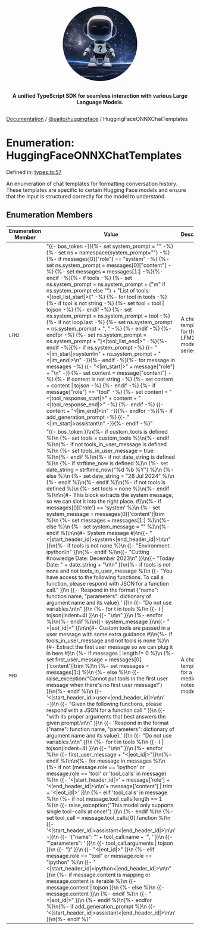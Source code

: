 <div style="display:flex; flex-direction:column; align-items:center;">
<p align="center">
  <img src="../UAITO.png" alt="UAITO Logo" width="200"/>
</p>

<p align="center">
  <strong>A unified TypeScript SDK for seamless interaction with various Large Language Models.</strong>
</p>
</div>

[Documentation](README.md) / [@uaito/huggingface](@uaito.huggingface.md) / HuggingFaceONNXChatTemplates

# Enumeration: HuggingFaceONNXChatTemplates

Defined in: [types.ts:57](https://github.com/elribonazo/uaito/blob/48ca7e9100abb23d088dbfc6eb0d1c39d55fdcbf/packages/huggingFace/src/types.ts#L57)

An enumeration of chat templates for formatting conversation history.
These templates are specific to certain Hugging Face models and ensure that
the input is structured correctly for the model to understand.

## Enumeration Members

| Enumeration Member | Value | Description | Defined in |
| ------ | ------ | ------ | ------ |
| <a id="lfm2"></a> `LFM2` | "\{\{- bos\_token -\}\}\{%- set system\_prompt = \"\" -%\}\{%- set ns = namespace(system\_prompt=\"\") -%\}\{%- if messages\[0\]\[\"role\"\] == \"system\" -%\} \{%- set ns.system\_prompt = messages\[0\]\[\"content\"\] -%\} \{%- set messages = messages\[1:\] -%\}\{%- endif -%\}\{%- if tools -%\} \{%- set ns.system\_prompt = ns.system\_prompt + (\"\n\" if ns.system\_prompt else \"\") + \"List of tools: \<\|tool\_list\_start\|\>\[\" -%\} \{%- for tool in tools -%\} \{%- if tool is not string -%\} \{%- set tool = tool \| tojson -%\} \{%- endif -%\} \{%- set ns.system\_prompt = ns.system\_prompt + tool -%\} \{%- if not loop.last -%\} \{%- set ns.system\_prompt = ns.system\_prompt + \", \" -%\} \{%- endif -%\} \{%- endfor -%\} \{%- set ns.system\_prompt = ns.system\_prompt + \"\]\<\|tool\_list\_end\|\>\" -%\}\{%- endif -%\}\{%- if ns.system\_prompt -%\} \{\{- \"\<\|im\_start\|\>system\n\" + ns.system\_prompt + \"\<\|im\_end\|\>\n\" -\}\}\{%- endif -%\}\{%- for message in messages -%\} \{\{- \"\<\|im\_start\|\>\" + message\[\"role\"\] + \"\n\" -\}\} \{%- set content = message\[\"content\"\] -%\} \{%- if content is not string -%\} \{%- set content = content \| tojson -%\} \{%- endif -%\} \{%- if message\[\"role\"\] == \"tool\" -%\} \{%- set content = \"\<\|tool\_response\_start\|\>\" + content + \"\<\|tool\_response\_end\|\>\" -%\} \{%- endif -%\} \{\{- content + \"\<\|im\_end\|\>\n\" -\}\}\{%- endfor -%\}\{%- if add\_generation\_prompt -%\} \{\{- \"\<\|im\_start\|\>assistant\n\" -\}\}\{%- endif -%\}" | A chat template for the LFM2 model series. | [types.ts:61](https://github.com/elribonazo/uaito/blob/48ca7e9100abb23d088dbfc6eb0d1c39d55fdcbf/packages/huggingFace/src/types.ts#L61) |
| <a id="med"></a> `MED` | "\{\{- bos\_token \}\}\n\{%- if custom\_tools is defined %\}\n \{%- set tools = custom\_tools %\}\n\{%- endif %\}\n\{%- if not tools\_in\_user\_message is defined %\}\n \{%- set tools\_in\_user\_message = true %\}\n\{%- endif %\}\n\{%- if not date\_string is defined %\}\n \{%- if strftime\_now is defined %\}\n \{%- set date\_string = strftime\_now(\"%d %b %Y\") %\}\n \{%- else %\}\n \{%- set date\_string = \"26 Jul 2024\" %\}\n \{%- endif %\}\n\{%- endif %\}\n\{%- if not tools is defined %\}\n \{%- set tools = none %\}\n\{%- endif %\}\n\n\{#- This block extracts the system message, so we can slot it into the right place. #\}\n\{%- if messages\[0\]\['role'\] == 'system' %\}\n \{%- set system\_message = messages\[0\]\['content'\]\|trim %\}\n \{%- set messages = messages\[1:\] %\}\n\{%- else %\}\n \{%- set system\_message = \"\" %\}\n\{%- endif %\}\n\n\{#- System message #\}\n\{\{- \"\<\|start\_header\_id\|\>system\<\|end\_header\_id\|\>\n\n\" \}\}\n\{%- if tools is not none %\}\n \{\{- \"Environment: ipython\n\" \}\}\n\{%- endif %\}\n\{\{- \"Cutting Knowledge Date: December 2023\n\" \}\}\n\{\{- \"Today Date: \" + date\_string + \"\n\n\" \}\}\n\{%- if tools is not none and not tools\_in\_user\_message %\}\n \{\{- \"You have access to the following functions. To call a function, please respond with JSON for a function call.\" \}\}\n \{\{- 'Respond in the format \{\"name\": function name, \"parameters\": dictionary of argument name and its value\}.' \}\}\n \{\{- \"Do not use variables.\n\n\" \}\}\n \{%- for t in tools %\}\n \{\{- t \| tojson(indent=4) \}\}\n \{\{- \"\n\n\" \}\}\n \{%- endfor %\}\n\{%- endif %\}\n\{\{- system\_message \}\}\n\{\{- \"\<\|eot\_id\|\>\" \}\}\n\n\{#- Custom tools are passed in a user message with some extra guidance #\}\n\{%- if tools\_in\_user\_message and not tools is none %\}\n \{#- Extract the first user message so we can plug it in here #\}\n \{%- if messages \| length != 0 %\}\n \{%- set first\_user\_message = messages\[0\]\['content'\]\|trim %\}\n \{%- set messages = messages\[1:\] %\}\n \{%- else %\}\n \{\{- raise\_exception(\"Cannot put tools in the first user message when there's no first user message!\") \}\}\n\{%- endif %\}\n \{\{- '\<\|start\_header\_id\|\>user\<\|end\_header\_id\|\>\n\n' -\}\}\n \{\{- \"Given the following functions, please respond with a JSON for a function call \" \}\}\n \{\{- \"with its proper arguments that best answers the given prompt.\n\n\" \}\}\n \{\{- 'Respond in the format \{\"name\": function name, \"parameters\": dictionary of argument name and its value\}.' \}\}\n \{\{- \"Do not use variables.\n\n\" \}\}\n \{%- for t in tools %\}\n \{\{- t \| tojson(indent=4) \}\}\n \{\{- \"\n\n\" \}\}\n \{%- endfor %\}\n \{\{- first\_user\_message + \"\<\|eot\_id\|\>\"\}\}\n\{%- endif %\}\n\n\{%- for message in messages %\}\n \{%- if not (message.role == 'ipython' or message.role == 'tool' or 'tool\_calls' in message) %\}\n \{\{- '\<\|start\_header\_id\|\>' + message\['role'\] + '\<\|end\_header\_id\|\>\n\n'+ message\['content'\] \| trim + '\<\|eot\_id\|\>' \}\}\n \{%- elif 'tool\_calls' in message %\}\n \{%- if not message.tool\_calls\|length == 1 %\}\n \{\{- raise\_exception(\"This model only supports single tool-calls at once!\") \}\}\n \{%- endif %\}\n \{%- set tool\_call = message.tool\_calls\[0\].function %\}\n \{\{- '\<\|start\_header\_id\|\>assistant\<\|end\_header\_id\|\>\n\n' -\}\}\n \{\{- '\{\"name\": \"' + tool\_call.name + '\", ' \}\}\n \{\{- '\"parameters\": ' \}\}\n \{\{- tool\_call.arguments \| tojson \}\}\n \{\{- \"\}\" \}\}\n \{\{- \"\<\|eot\_id\|\>\" \}\}\n \{%- elif message.role == \"tool\" or message.role == \"ipython\" %\}\n \{\{- \"\<\|start\_header\_id\|\>ipython\<\|end\_header\_id\|\>\n\n\" \}\}\n \{%- if message.content is mapping or message.content is iterable %\}\n \{\{- message.content \| tojson \}\}\n \{%- else %\}\n \{\{- message.content \}\}\n \{%- endif %\}\n \{\{- \"\<\|eot\_id\|\>\" \}\}\n \{%- endif %\}\n\{%- endfor %\}\n\{%- if add\_generation\_prompt %\}\n \{\{- '\<\|start\_header\_id\|\>assistant\<\|end\_header\_id\|\>\n\n' \}\}\n\{%- endif %\}" | A chat template for a medical notes model. | [types.ts:71](https://github.com/elribonazo/uaito/blob/48ca7e9100abb23d088dbfc6eb0d1c39d55fdcbf/packages/huggingFace/src/types.ts#L71) |
